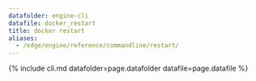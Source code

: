 ```yaml
---
datafolder: engine-cli
datafile: docker_restart
title: docker restart
aliases:
  - /edge/engine/reference/commandline/restart/
---
```

<!--
This page is automatically generated from Docker's source code. If you want to
suggest a change to the text that appears here, open a ticket or pull request
in the source repository on GitHub:

https://github.com/docker/cli
-->
{% include cli.md datafolder=page.datafolder datafile=page.datafile %}
